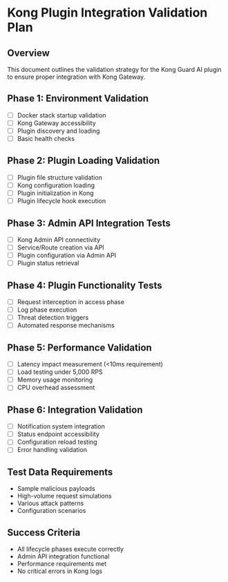 # Kong Plugin Integration Validation Plan

## Overview
This document outlines the validation strategy for the Kong Guard AI plugin to ensure proper integration with Kong Gateway.

## Phase 1: Environment Validation
- [ ] Docker stack startup validation
- [ ] Kong Gateway accessibility
- [ ] Plugin discovery and loading
- [ ] Basic health checks

## Phase 2: Plugin Loading Validation
- [ ] Plugin file structure validation
- [ ] Kong configuration loading
- [ ] Plugin initialization in Kong
- [ ] Plugin lifecycle hook execution

## Phase 3: Admin API Integration Tests
- [ ] Kong Admin API connectivity
- [ ] Service/Route creation via API
- [ ] Plugin configuration via Admin API
- [ ] Plugin status retrieval

## Phase 4: Plugin Functionality Tests
- [ ] Request interception in access phase
- [ ] Log phase execution
- [ ] Threat detection triggers
- [ ] Automated response mechanisms

## Phase 5: Performance Validation
- [ ] Latency impact measurement (<10ms requirement)
- [ ] Load testing under 5,000 RPS
- [ ] Memory usage monitoring
- [ ] CPU overhead assessment

## Phase 6: Integration Validation
- [ ] Notification system integration
- [ ] Status endpoint accessibility
- [ ] Configuration reload testing
- [ ] Error handling validation

## Test Data Requirements
- Sample malicious payloads
- High-volume request simulations
- Various attack patterns
- Configuration scenarios

## Success Criteria
- All lifecycle phases execute correctly
- Admin API integration functional
- Performance requirements met
- No critical errors in Kong logs